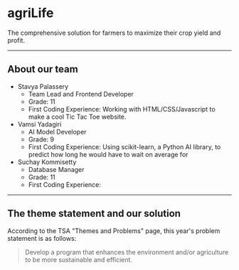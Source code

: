 # agriLife

The comprehensive solution for farmers to maximize their crop yield and profit.

___

## About our team
* Stavya Palassery
  * Team Lead and Frontend Developer
  * Grade: 11
  * First Coding Experience: Working with HTML/CSS/Javascript to make a cool Tic Tac Toe website.
* Vamsi Yadagiri
  * AI Model Developer
  * Grade: 9
  * First Coding Experience: Using scikit-learn, a Python AI library, to predict how long he would have to wait on average for 
* Suchay Kommisetty
  * Database Manager
  * Grade: 11
  * First Coding Experience: 

___

## The theme statement and our solution
According to the TSA "Themes and Problems" page, this year's problem statement is as follows:
> Develop a program that enhances the environment and/or agriculture to be more sustainable and efficient.
